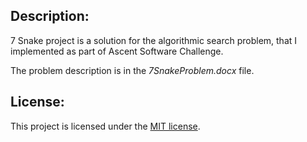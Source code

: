 ## Description:
7 Snake project is a solution for the algorithmic search problem, that I implemented as part of Ascent Software Challenge.

The problem description is in the *7SnakeProblem.docx* file.

## License:

This project is licensed under the [MIT license](LICENSE).